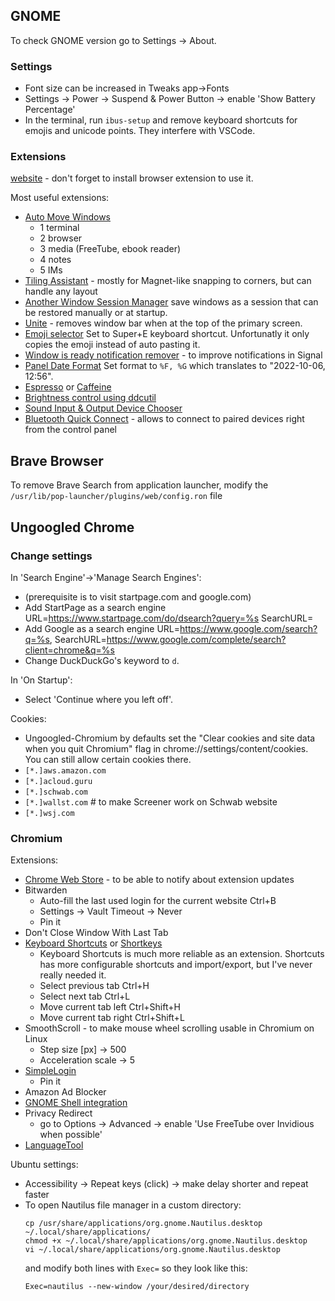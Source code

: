 ## GNOME

To check GNOME version go to Settings -> About.

### Settings
* Font size can be increased in Tweaks app->Fonts
* Settings -> Power -> Suspend & Power Button -> enable 'Show Battery Percentage'
* In the terminal, run `ibus-setup` and remove keyboard shortcuts for emojis and unicode points. They interfere with VSCode.

### Extensions

[website](https://extensions.gnome.org) - don't forget to install browser extension to use it.

Most useful extensions:
* [Auto Move Windows](https://extensions.gnome.org/extension/16/auto-move-windows/)
  * 1 terminal
  * 2 browser
  * 3 media (FreeTube, ebook reader)
  * 4 notes
  * 5 IMs
* [Tiling Assistant](https://extensions.gnome.org/extension/3733/tiling-assistant/) - mostly for Magnet-like snapping to corners, but can handle any layout
* [Another Window Session Manager](https://extensions.gnome.org/extension/4709/another-window-session-manager/) save windows as a session that can be restored manually or at startup.
* [Unite](https://extensions.gnome.org/extension/1287/unite/) - removes window bar when at the top of the primary screen.
* [Emoji selector](https://extensions.gnome.org/extension/1162/emoji-selector/) Set to Super+E keyboard shortcut. Unfortunatly it only copies the emoji instead of auto pasting it.
* [Window is ready notification remover](https://extensions.gnome.org/extension/1007/window-is-ready-notification-remover/) - to improve notifications in Signal
* [Panel Date Format](https://extensions.gnome.org/extension/3465/panel-date-format) Set format to `%F, %G` which translates to "2022-10-06, 12:56".
* [Espresso](https://extensions.gnome.org/extension/4135/espresso/) or [Caffeine](https://extensions.gnome.org/extension/517/caffeine/)
* [Brightness control using ddcutil](https://extensions.gnome.org/extension/2645/brightness-control-using-ddcutil/)
* [Sound Input & Output Device Chooser](https://extensions.gnome.org/extension/906/sound-output-device-chooser/)
* [Bluetooth Quick Connect](https://extensions.gnome.org/extension/1401/bluetooth-quick-connect/) - allows to connect to paired devices right from the control panel



## Brave Browser
To remove Brave Search from application launcher, modify the `/usr/lib/pop-launcher/plugins/web/config.ron` file



## Ungoogled Chrome

### Change settings

In 'Search Engine'->'Manage Search Engines':
- (prerequisite is to visit startpage.com and google.com)
- Add StartPage as a search engine URL=https://www.startpage.com/do/dsearch?query=%s SearchURL=
- Add Google as a search engine  URL=https://www.google.com/search?q=%s, SearchURL=https://www.google.com/complete/search?client=chrome&q=%s
- Change DuckDuckGo's keyword to `d`.

In 'On Startup':
- Select 'Continue where you left off'.

Cookies:
- Ungoogled-Chromium by defaults set the "Clear cookies and site data when you quit Chromium" flag in chrome://settings/content/cookies. You can still allow certain cookies there.
- `[*.]aws.amazon.com`
- `[*.]acloud.guru`
- `[*.]schwab.com`
- `[*.]wallst.com` # to make Screener work on Schwab website
- `[*.]wsj.com`

### Chromium

Extensions:
- [Chrome Web Store](https://github.com/NeverDecaf/chromium-web-store) - to be able to notify about extension updates
- Bitwarden
  - Auto-fill the last used login for the current website Ctrl+B
  - Settings -> Vault Timeout -> Never
  - Pin it
- Don't Close Window With Last Tab
- [Keyboard Shortcuts](https://chrome.google.com/webstore/detail/keyboard-shortcuts/lplcmnhgijkkmflbmhabnccgelffpnog?hl=en) or [Shortkeys](https://github.com/mikecrittenden/shortkeys/releases)
  - Keyboard Shortcuts is much more reliable as an extension. Shortcuts has more configurable shortcuts and import/export, but I've never really needed it.
  - Select previous tab Ctrl+H
  - Select next tab Ctrl+L
  - Move current tab left Ctrl+Shift+H
  - Move current tab right Ctrl+Shift+L
- SmoothScroll - to make mouse wheel scrolling usable in Chromium on Linux
  - Step size [px] -> 500
  - Acceleration scale -> 5
- [SimpleLogin](https://chrome.google.com/webstore/detail/simplelogin-open-source-e/dphilobhebphkdjbpfohgikllaljmgbn?hl=en)
  - Pin it
- Amazon Ad Blocker
- [GNOME Shell integration](https://chrome.google.com/webstore/detail/gnome-shell-integration/gphhapmejobijbbhgpjhcjognlahblep)
- Privacy Redirect
    - go to Options -> Advanced -> enable 'Use FreeTube over Invidious when possible'
- [LanguageTool](https://chrome.google.com/webstore/detail/grammar-and-spell-checker/oldceeleldhonbafppcapldpdifcinji?hl=en)

Ubuntu settings:

* Accessibility -> Repeat keys (click) -> make delay shorter and repeat faster
* To open Nautilus file manager in a custom directory:
  ```
  cp /usr/share/applications/org.gnome.Nautilus.desktop ~/.local/share/applications/
  chmod +x ~/.local/share/applications/org.gnome.Nautilus.desktop
  vi ~/.local/share/applications/org.gnome.Nautilus.desktop
  ```
  and modify both lines with `Exec=` so they look like this:
  ```
  Exec=nautilus --new-window /your/desired/directory
  ```
